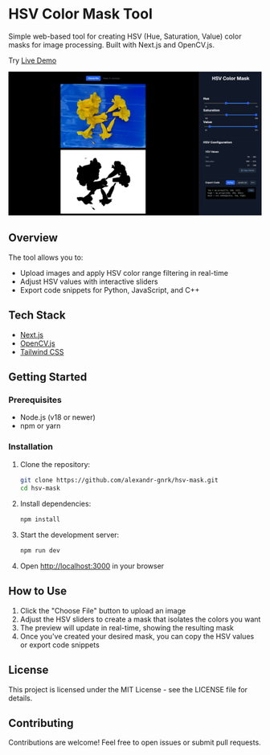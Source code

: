 # HSV Color Mask Tool

Simple web-based tool for creating HSV (Hue, Saturation, Value) color masks for image processing. Built with Next.js and OpenCV.js.

Try [Live Demo](https://alexandr-gnrk.github.io/hsv-mask)

![HSV Color Mask Tool](./public/preview.png)

## Overview

The tool allows you to:

- Upload images and apply HSV color range filtering in real-time
- Adjust HSV values with interactive sliders
- Export code snippets for Python, JavaScript, and C++

## Tech Stack

- [Next.js](https://nextjs.org/)
- [OpenCV.js](https://docs.opencv.org/4.10.0/d5/d10/tutorial_js_root.html)
- [Tailwind CSS](https://tailwindcss.com/)

## Getting Started

### Prerequisites

- Node.js (v18 or newer)
- npm or yarn

### Installation

1. Clone the repository:
   ```bash
   git clone https://github.com/alexandr-gnrk/hsv-mask.git
   cd hsv-mask
   ```

2. Install dependencies:
   ```bash
   npm install
   ```

3. Start the development server:
   ```bash
   npm run dev
   ```

4. Open [http://localhost:3000](http://localhost:3000) in your browser

## How to Use

1. Click the "Choose File" button to upload an image
2. Adjust the HSV sliders to create a mask that isolates the colors you want
3. The preview will update in real-time, showing the resulting mask
4. Once you've created your desired mask, you can copy the HSV values or export code snippets

## License

This project is licensed under the MIT License - see the LICENSE file for details.

## Contributing

Contributions are welcome! Feel free to open issues or submit pull requests.